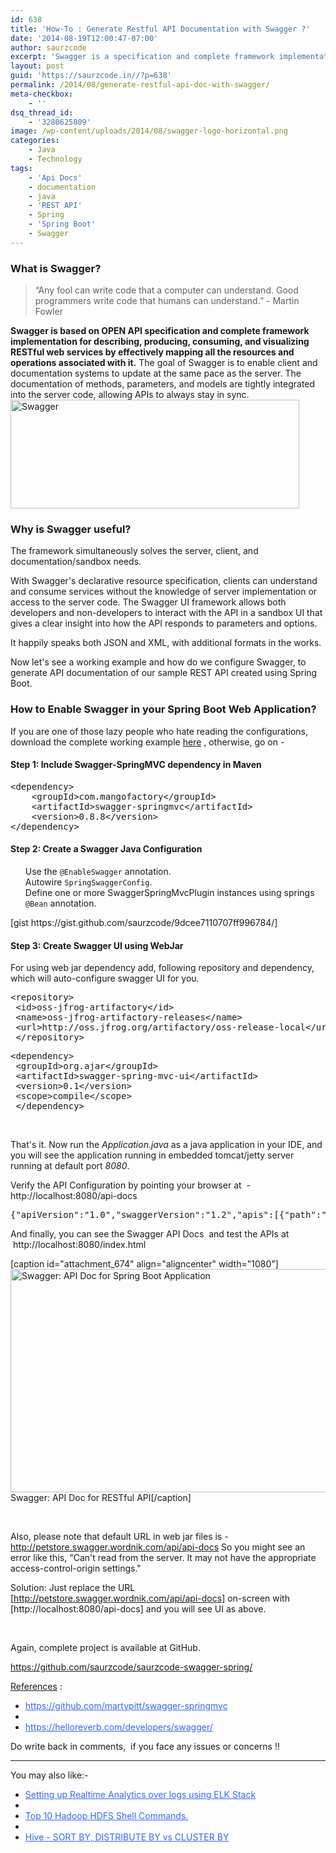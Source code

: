 ```yaml
---
id: 638
title: 'How-To : Generate Restful API Documentation with Swagger ?'
date: '2014-08-19T12:00:47-07:00'
author: saurzcode
excerpt: 'Swagger is a specification and complete framework implementation for describing, producing, consuming, and visualizing RESTful web services. The goal of Swagger is to enable client and documentation systems to update at the same pace as the server. The documentation of methods, parameters, and models are tightly integrated into the server code, allowing APIs to always stay in sync.'
layout: post
guid: 'https://saurzcode.in//?p=638'
permalink: /2014/08/generate-restful-api-doc-with-swagger/
meta-checkbox:
    - ''
dsq_thread_id:
    - '3280625809'
image: /wp-content/uploads/2014/08/swagger-logo-horizontal.png
categories:
    - Java
    - Technology
tags:
    - 'Api Docs'
    - documentation
    - java
    - 'REST API'
    - Spring
    - 'Spring Boot'
    - Swagger
---
```


<h3>What is Swagger?</h3>
<blockquote>“Any fool can write code that a computer can understand. Good programmers write code that humans can understand.”
- Martin Fowler</blockquote>
<strong>Swagger is based on OPEN API specification and complete framework implementation for describing, producing, consuming, and visualizing RESTful web services by effectively mapping all the resources and operations associated with it.</strong> The goal of Swagger is to enable client and documentation systems to update at the same pace as the server. The documentation of methods, parameters, and models are tightly integrated into the server code, allowing APIs to always stay in sync.

<img class="wp-image-1255 aligncenter" src="http://saurzcode.in/wp-content/uploads/2014/08/swagger-logo-horizontal.png" alt="Swagger" width="462" height="174" />
<h3>Why is Swagger useful?</h3>
The framework simultaneously solves the server, client, and documentation/sandbox needs.

With Swagger's declarative resource specification, clients can understand and consume services without the knowledge of server implementation or access to the server code. The Swagger UI framework allows both developers and non-developers to interact with the API in a sandbox UI that gives a clear insight into how the API responds to parameters and options.

It happily speaks both JSON and XML, with additional formats in the works.

Now let's see a working example and how do we configure Swagger, to generate API documentation of our sample REST API created using Spring Boot.
<h3>How to Enable Swagger in your Spring Boot Web Application?</h3>
If you are one of those lazy people who hate reading the configurations, download the complete working example <a class="vt-p" href="https://github.com/saurzcode/saurzcode-swagger-spring" target="_blank" rel="noopener">here</a> , otherwise, go on -
<h4>Step 1: Include Swagger-SpringMVC dependency in Maven</h4>
<pre class="lang:xhtml decode:true">&lt;dependency&gt;
    &lt;groupId&gt;com.mangofactory&lt;/groupId&gt;
    &lt;artifactId&gt;swagger-springmvc&lt;/artifactId&gt;
    &lt;version&gt;0.8.8&lt;/version&gt;
&lt;/dependency&gt;</pre>
<h4>Step 2: Create a Swagger Java Configuration</h4>
<ul class="task-list">
 	<li>Use the <code>@EnableSwagger</code> annotation.</li>
 	<li>Autowire <code>SpringSwaggerConfig</code>.</li>
 	<li>Define one or more SwaggerSpringMvcPlugin instances using springs <code>@Bean</code> annotation.</li>
</ul>
[gist https://gist.github.com/saurzcode/9dcee7110707ff996784/]
<h4>Step 3: Create Swagger UI using WebJar</h4>
For using web jar dependency add, following repository and dependency, which will auto-configure swagger UI for you.
<pre class="lang:xhtml decode:true">&lt;repository&gt;
 &lt;id&gt;oss-jfrog-artifactory&lt;/id&gt;
 &lt;name&gt;oss-jfrog-artifactory-releases&lt;/name&gt;
 &lt;url&gt;http://oss.jfrog.org/artifactory/oss-release-local&lt;/url&gt;
 &lt;/repository&gt;</pre>
<pre class="lang:xhtml decode:true">&lt;dependency&gt;
 &lt;groupId&gt;org.ajar&lt;/groupId&gt;
 &lt;artifactId&gt;swagger-spring-mvc-ui&lt;/artifactId&gt;
 &lt;version&gt;0.1&lt;/version&gt;
 &lt;scope&gt;compile&lt;/scope&gt;
 &lt;/dependency&gt;</pre>
&nbsp;

That's it. Now run the<em> Application.java </em>as a java application in your IDE, and you will see the application running in embedded tomcat/jetty server running at default port <em>8080</em>.

Verify the API Configuration by pointing your browser at  - http://localhost:8080/api-docs
<pre class="lang:js decode:true">{"apiVersion":"1.0","swaggerVersion":"1.2","apis":[{"path":"/default/hello-controller","description":"Hello Controller"}],"info":{"title":"SaurzCode API","description":"API for Saurzcode","termsOfServiceUrl":"Saurzcode API terms of service","contact":"mail2saurzcode@gmail.com","license":"Saurzcode API Licence Type","licenseUrl":"Saurzcode API License URL"}}</pre>
And finally, you can see the Swagger API Docs  and test the APIs at  http://localhost:8080/index.html

[caption id="attachment_674" align="aligncenter" width="1080"]<a class="vt-p" href="https://saurzcode.in//wp-content/uploads/2014/08/swaggerjpg.jpg"><img class="wp-image-674 size-full" src="https://saurzcode.in//wp-content/uploads/2014/08/swaggerjpg.jpg" alt="Swagger: API Doc for Spring Boot Application" width="1080" height="357" /></a> Swagger: API Doc for RESTful API[/caption]

&nbsp;

Also, please note that default URL in web jar files is - http://petstore.swagger.wordnik.com/api/api-docs So you might see an error like this, "Can't read from the server. It may not have the appropriate access-control-origin settings."

Solution: Just replace the URL [http://petstore.swagger.wordnik.com/api/api-docs] on-screen with [http://localhost:8080/api-docs] and you will see UI as above.

&nbsp;

Again, complete project is available at GitHub.

<span style="color: #0000ff;"><a class="vt-p" style="color: #0000ff;" href="https://github.com/saurzcode/saurzcode-swagger-spring/" target="_blank" rel="nofollow noopener">https://github.com/saurzcode/saurzcode-swagger-spring/</a></span>

<span style="text-decoration: underline;">References</span> :
<ul>
 	<li><span style="color: #3366ff;"><a class="vt-p" style="color: #3366ff;" href="https://github.com/martypitt/swagger-springmvc" target="_blank" rel="nofollow noopener">https://github.com/martypitt/swagger-springmvc</a></span></li>
 	<li></li>
 	<li><span style="color: #3366ff;"><a class="vt-p" style="color: #3366ff;" href="https://helloreverb.com/developers/swagger/" target="_blank" rel="nofollow noopener">https://helloreverb.com/developers/swagger/</a></span></li>
</ul>
Do write back in comments,  if you face any issues or concerns !!

<hr />

You may also like:-
<ul>
 	<li><span style="color: #3366ff;"><a class="vt-p" style="color: #3366ff;" title="How to Setup Realtime Alalytics over Logs with ELK Stack ?" href="https://saurzcode.in//2014/08/09/how-to-setup-realtime-alalytics-over-logs-with-elk-stack/" target="_blank" rel="noopener">Setting up Realtime Analytics over logs using ELK Stack</a></span></li>
 	<li></li>
 	<li><span style="color: #3366ff;"><a class="vt-p" style="color: #3366ff;" title="Top 10 Hadoop Shell Commands to manage HDFS" href="https://saurzcode.in//2013/10/27/hadoop-shell-commands/" target="_blank" rel="noopener">Top 10 Hadoop HDFS Shell Commands.</a></span></li>
 	<li></li>
 	<li><span style="color: #3366ff;"><a style="color: #3366ff;" href="https://saurzcode.in//2015/01/hive-sort-vs-order-vs-distribute-vs-cluster/">Hive - SORT BY, DISTRIBUTE BY vs CLUSTER BY</a></span></li>
</ul>
&nbsp;